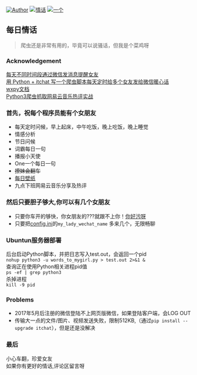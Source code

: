 [![Author](https://img.shields.io/badge/Author-mr__menand-yellowgreen.svg)](https://mrmenand.github.io/)
[![情话](https://img.shields.io/badge/%E7%8C%BF%E6%B0%8F%E6%B5%AA%E6%BC%AB-%E6%83%85%E8%AF%9D-green.svg)]()
[![一个](https://img.shields.io/badge/One-%E4%B8%80%E4%B8%AA-yellow.svg)](http://wufazhuce.com/)

## 每日情话
>  爬虫还是非常有用的，毕竟可以说骚话，但我是个菜鸡呀 
### Acknowledgement
[每天不同时间段通过微信发消息提醒女友](https://github.com/shengqiangzhang/examples-of-web-crawlers/tree/master/4.%E6%AF%8F%E5%A4%A9%E4%B8%8D%E5%90%8C%E6%97%B6%E9%97%B4%E6%AE%B5%E9%80%9A%E8%BF%87%E5%BE%AE%E4%BF%A1%E5%8F%91%E6%B6%88%E6%81%AF%E6%8F%90%E9%86%92%E5%A5%B3%E5%8F%8B)    
[用 Python + itchat 写一个爬虫脚本每天定时给多个女友发给微信暖心话](https://github.com/sfyc23/EverydayWechat)   
[wxpy文档](https://wxpy.readthedocs.io/zh/latest/bot.html)    
[Python3爬虫抓取网易云音乐热评实战](https://blog.csdn.net/fengxinlinux/article/details/77950209)


### 首先，祝每个程序员能有个女朋友
- 每天定时问候，早上起床，中午吃饭，晚上吃饭，晚上睡觉
-  情感分析
-  节日问候
-  词霸每日一句
-  播报小天使
-  One一个每日一句
-  ~~撩妹会翻车~~
-  [每日壁纸](https://unsplash.com/)
-  九点下班网易云音乐分享及热评

### 然后只要胆子够大,你可以有几个女朋友
-  只要你车开的够快，你女朋友的???就跟不上你！[你好污呀](https://www.nihaowua.com/)
-  只要把[config.ini](./config.ini)的`my_lady_wechat_name` 多来几个，无限畅聊


### Ubuntun服务器部署
后台启动Python脚本，并把日志写入test.out，会返回一个pid   
`nohup python3 -u words_to_mygirl.py > test.out 2>&1 &`   
查询正在使用Python相关进程pid值   
`ps -ef | grep python3`  
杀掉进程  
`kill -9 pid`
### Problems
- 2017年5月后注册的微信登陆不上网页版微信，如果登陆客户端，会LOG OUT   
- 传输大一点的文件/图片、视频发送失败，限制512KB,（通过`pip install --upgrade itchat`），但是还是没解决

### 最后 
小心车翻，珍爱女友    
如果你有更好的情话,评论区留言呀  




